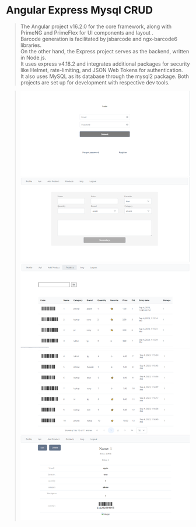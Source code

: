 # Angular Express Mysql CRUD


> The Angular project  v16.2.0 for the core framework, along with PrimeNG and PrimeFlex for UI components and layout .<br/> 
> Barcode generation is facilitated by jsbarcode and ngx-barcode6 libraries. <br/> 
> On the other hand, the Express project serves as the backend, written in Node.js. <br/>
> It uses express v4.18.2 and integrates additional packages for security like Helmet, rate-limiting, and JSON Web Tokens for authentication. <br/>
> It also uses MySQL as its database through the mysql2 package. Both projects are set up for development with respective dev tools.
> 

> ![Alt Text](./client/src/assets/login.png)
> ![Alt Text](./client/src/assets/add.png)
> ![Alt Text](./client/src/assets/products.png)
> ![Alt Text](./client/src/assets/pagination.png)
> ![Alt Text](./client/src/assets/product.png)